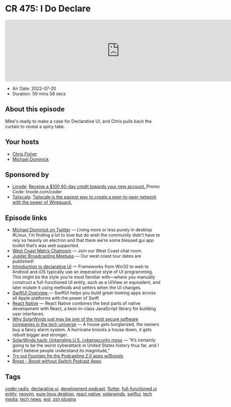 # CR 475: I Do Declare

<iframe src="https://player.fireside.fm/v2/MLf2ZzhC+W2inYkh5?theme=dark" width="740" height="200" frameborder="0" scrolling="no"></iframe>

* Air Date: 2022-07-20
* Duration: 59 mins 58 secs

## About this episode

Mike's ready to make a case for Declarative UI, and Chris pulls back the curtain to reveal a spicy take.

## Your hosts
* [Chris Fisher](https://coder.show/hosts/chrislas)
* [Michael Dominick](https://coder.show/hosts/michael)

## Sponsored by

  * [Linode](https://linode.com/coder): [Receive a $100 60-day credit towards your new account. ](https://linode.com/coder) Promo Code: linode.com/coder
  * [Tailscale](https://tailscale.com/coder): [Tailscale is the easiest way to create a peer-to-peer network with the power of Wireguard. ](https://tailscale.com/coder)



## Episode links

  * [Michael Dominick on Twitter](https://twitter.com/dominucco/status/1548002110205071363 "Michael Dominick on Twitter") — Living more or less purely in desktop #Linux, I’m finding a lot to love but do wish the community didn’t have to rely so heavily on electron and that there we’re some blessed gui app toolkit that’s was well supported.
  * [West Coast Matrix Chatroom](https://bit.ly/westcoastcrew "West Coast Matrix Chatroom") — Join our West Coast chat room.
  * [Jupiter Broadcasting Meetups](https://www.meetup.com/jupiterbroadcasting/ "Jupiter Broadcasting Meetups") — Our west coast tour dates are published!
  * [Introduction to declarative UI](https://docs.flutter.dev/get-started/flutter-for/declarative "Introduction to declarative UI") — Frameworks from Win32 to web to Android and iOS typically use an imperative style of UI programming. This might be the style you’re most familiar with—where you manually construct a full-functioned UI entity, such as a UIView or equivalent, and later mutate it using methods and setters when the UI changes.
  * [SwiftUI Overview ](https://developer.apple.com/xcode/swiftui/ "SwiftUI Overview ") — SwiftUI helps you build great-looking apps across all Apple platforms with the power of Swift 
  * [React Native](https://reactnative.dev/ "React Native") — React Native combines the best parts of native development with React, a best-in-class JavaScript library for building user interfaces.
  * [Why SolarWinds just may be one of the most secure software companies in the tech universe](https://www.scmagazine.com/feature/incident-response/why-solarwinds-just-may-be-one-of-the-most-secure-software-companies-in-the-tech-universe "Why SolarWinds just may be one of the most secure software companies in the tech universe") — A house gets burglarized, the owners buy a fancy alarm system. A hurricane knocks a house down, it gets rebuilt bigger and stronger. 
  * [SolarWinds hack: Untangling U.S. cybersecurity mess](https://fortune.com/longform/solarwinds-hack-cybersecurity-us-companies-hacked-fireeye/ "SolarWinds hack: Untangling U.S. cybersecurity mess") — “It’s certainly going to be the worst cyberattack in United States history thus far, and I don’t believe people understand its magnitude,” 
  * [Try out Fountain.fm the Podcasting 2.0 apps w/Boosts](https://fountain.fm/refer/chrislas-e72160c3c5 "Try out Fountain.fm the Podcasting 2.0 apps w/Boosts")
  * [Breez - Boost without Switch Podcast Apps](https://breez.technology/ "Breez - Boost without Switch Podcast Apps")



## Tags

[coder radio](https://coder.show/tags/coder%20radio), [declarative ui](https://coder.show/tags/declarative%20ui), [development podcast](https://coder.show/tags/development%20podcast), [flutter](https://coder.show/tags/flutter), [full-functioned ui entity](https://coder.show/tags/full-functioned%20ui%20entity), [neovim](https://coder.show/tags/neovim), [pure linux desktop](https://coder.show/tags/pure%20linux%20desktop), [react native](https://coder.show/tags/react%20native), [solarwinds](https://coder.show/tags/solarwinds), [swiftui](https://coder.show/tags/swiftui), [tech media](https://coder.show/tags/tech%20media), [tech news](https://coder.show/tags/tech%20news), [wsl](https://coder.show/tags/wsl), [zsh plugins](https://coder.show/tags/zsh%20plugins)